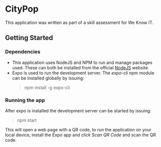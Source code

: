 # CityPop 
This application was written as part of a skill assessment for We Know IT.

## Getting Started
### Dependencies
* This application uses NodeJS and NPM to run and manage packages used. These can both be installed from the official [NodeJS](https://nodejs.org/en/download/) website.
* Expo is used to run the development server. The *expo-cli* npm module can be installed globally by issuing:
    > npm install -g expo-cli

### Running the app
After expo is installed the development server can be started by issuing:
> npm start

This will open a web page with a QR code, to run the application on your local device, install the Expo app and click *Scan QR Code* and scan the QR code.